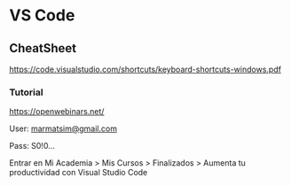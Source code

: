 # VS Code
## CheatSheet

https://code.visualstudio.com/shortcuts/keyboard-shortcuts-windows.pdf

### Tutorial

https://openwebinars.net/

User: marmatsim@gmail.com

Pass: S0!0...

Entrar en Mi Academia > Mis Cursos > Finalizados > Aumenta tu productividad con Visual Studio Code